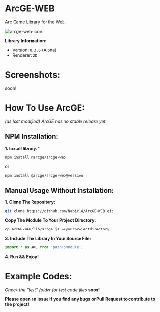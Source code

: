 # ArcGE-WEB
Arc Game Library for the Web.

![arcge-web-icon](https://github.com/user-attachments/assets/9cfc9571-ad6a-4ffa-a04e-730864a31bc0)

**Library Information:**
- Version: `0.3.6` (Alpha)
- Renderer: `2D`
# Screenshots:
soon!

# How To Use ArcGE:
*(as last modified) ArcGE has no stable release yet.*
## NPM Installation:
**1. Install library:***
```sh
npm install @arcge/arcge-web
```
or
```sh
npm install @arcge/arcge-web@version
```

## Manual Usage Without Installation:
**1. Clone The Repository:**
```sh
git clone https://github.com/Nabir14/ArcGE-WEB.git
```
**Copy The Module To Your Project Directory:**
```sh
cp ArcGE-WEB/lib/arcge.js ~/yourprojectdirectory
```
**3. Include The Library In Your Source File:**
```js
import * as ARC from "pathToModule";
```

**4. Run && Enjoy!**

# Example Codes:
*Check the "test" folder for test code files*
**soon!**

**Please open an issue if you find any bugs or Pull Request to contribute to the project!**
